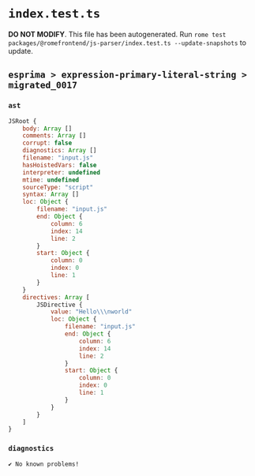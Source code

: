 # `index.test.ts`

**DO NOT MODIFY**. This file has been autogenerated. Run `rome test packages/@romefrontend/js-parser/index.test.ts --update-snapshots` to update.

## `esprima > expression-primary-literal-string > migrated_0017`

### `ast`

```javascript
JSRoot {
	body: Array []
	comments: Array []
	corrupt: false
	diagnostics: Array []
	filename: "input.js"
	hasHoistedVars: false
	interpreter: undefined
	mtime: undefined
	sourceType: "script"
	syntax: Array []
	loc: Object {
		filename: "input.js"
		end: Object {
			column: 6
			index: 14
			line: 2
		}
		start: Object {
			column: 0
			index: 0
			line: 1
		}
	}
	directives: Array [
		JSDirective {
			value: "Hello\\\nworld"
			loc: Object {
				filename: "input.js"
				end: Object {
					column: 6
					index: 14
					line: 2
				}
				start: Object {
					column: 0
					index: 0
					line: 1
				}
			}
		}
	]
}
```

### `diagnostics`

```
✔ No known problems!

```
